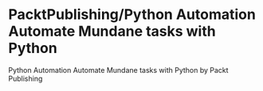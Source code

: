 # PacktPublishing/Python Automation  Automate Mundane tasks with Python
 Python Automation  Automate Mundane tasks with Python by Packt Publishing
